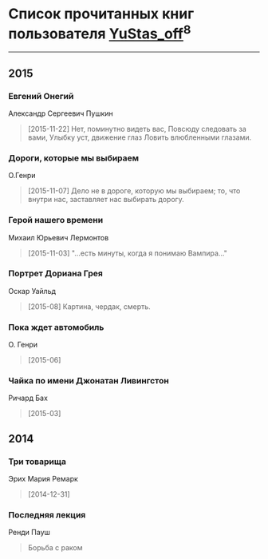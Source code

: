 # Список прочитанных книг пользователя [YuStas_off](http://twitter.com/YuStas_off)<sup>8</sup>
---

## 2015

### Евгений Онегий
Александр Сергеевич Пушкин
> [2015-11-22] Нет, поминутно видеть вас,
> Повсюду следовать за вами,
> Улыбку уст, движение глаз
> Ловить влюбленными глазами.


### Дороги, которые мы выбираем
О.Генри
> [2015-11-07] Дело не в дороге, которую мы выбираем; то, что внутри нас, заставляет нас выбирать дорогу.


### Герой нашего времени
Михаил Юрьевич Лермонтов
> [2015-11-03] "...есть минуты, когда я понимаю Вампира..."


### Портрет Дориана Грея
Оскар Уайльд
> [2015-08] Картина, чердак, смерть.


### Пока ждет автомобиль
О. Генри
> [2015-06] 


### Чайка по имени Джонатан Ливингстон
Ричард Бах
> [2015-03] 



## 2014

### Три товарища
Эрих Мария Ремарк
> [2014-12-31] 


### Последняя лекция
Ренди Пауш
> Борьба с раком




